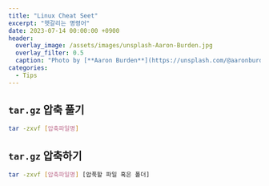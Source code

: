 ```yaml
---
title: "Linux Cheat Seet"
excerpt: "헷갈리는 명령어"
date: 2023-07-14 00:00:00 +0900
header:
  overlay_image: /assets/images/unsplash-Aaron-Burden.jpg
  overlay_filter: 0.5
  caption: "Photo by [**Aaron Burden**](https://unsplash.com/@aaronburden) on [**Unsplash**](https://unsplash.com/)"
categories:
  - Tips
---
```


## `tar.gz` 압축 풀기

```bash
tar -zxvf [압축파일명]
```

## `tar.gz` 압축하기

```bash
tar -zxvf [압축파일명] [압푹할 파일 혹은 폴더]
```
